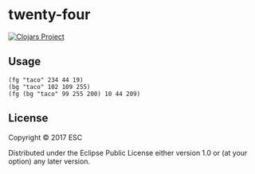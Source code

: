 # twenty-four
[![Clojars Project](https://img.shields.io/clojars/v/twenty-four.svg)](https://clojars.org/twenty-four)

## Usage

    (fg "taco" 234 44 19)
    (bg "taco" 102 109 255)
    (fg (bg "taco" 99 255 200) 10 44 209)

## License

Copyright © 2017 ESC

Distributed under the Eclipse Public License either version 1.0 or (at
your option) any later version.
